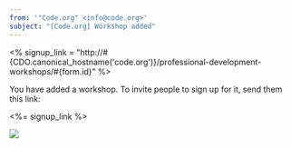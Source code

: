 ```yaml
---
from: '"Code.org" <info@code.org>'
subject: "[Code.org] Workshop added"
---
```

<% signup_link = "http://#{CDO.canonical_hostname('code.org')}/professional-development-workshops/#{form.id}" %>

You have added a workshop. To invite people to sign up for it, send them this link:

<%= signup_link %>

![](<%= tracking_pixel %>)
